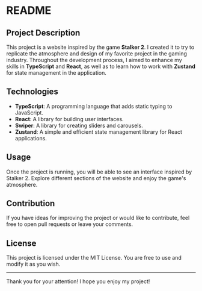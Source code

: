 # README

## Project Description

This project is a website inspired by the game **Stalker 2**. I created it to try to replicate the atmosphere and design of my favorite project in the gaming industry. Throughout the development process, I aimed to enhance my skills in **TypeScript** and **React**, as well as to learn how to work with **Zustand** for state management in the application.

## Technologies

- **TypeScript**: A programming language that adds static typing to JavaScript.
- **React**: A library for building user interfaces.
- **Swiper**: A library for creating sliders and carousels.
- **Zustand**: A simple and efficient state management library for React applications.


## Usage

Once the project is running, you will be able to see an interface inspired by Stalker 2. Explore different sections of the website and enjoy the game's atmosphere.

## Contribution

If you have ideas for improving the project or would like to contribute, feel free to open pull requests or leave your comments.

## License

This project is licensed under the MIT License. You are free to use and modify it as you wish.

---

Thank you for your attention! I hope you enjoy my project!

